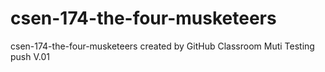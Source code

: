 # csen-174-the-four-musketeers
csen-174-the-four-musketeers created by GitHub Classroom
Muti
Testing push V.01
